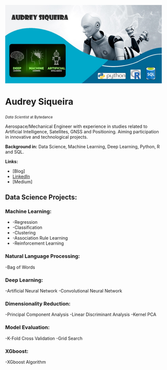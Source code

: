 <p align="center">
  <img src="banner1.jpg" >
</p>

# Audrey Siqueira
<sub>*Data Scientist* at Bytedance </sub>

Aerospace/Mechanical Engineer with experience in studies related to Artificial Intelligence, Satellites, GNSS and Positioning.
Aiming participation in innovative and technological projects. 

**Background in:** Data Science, Machine Learning, Deep Learning, Python, R and SQL. 
 
 **Links:**
* [Blog]
* [LinkedIn](https://www.linkedin.com/in/audrey-siqueira-b5341ba3/)
* [Medium]


## Data Science Projects:

### Machine Learning:
* -Regression
* -Classification
* -Clustering
* -Association Rule Learning
* -Reinforcement Learning

### Natural Language Processing:
-Bag of Words

### Deep Learning:
-Artificial Neural Network
-Convolutional Neural Network

### Dimensionality Reduction:
-Principal Component Analysis
-Linear Discriminant Analysis
-Kernel PCA

### Model Evaluation:
-K-Fold Cross Validation
-Grid Search

### XGboost:
-XGboost Algorithm

